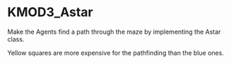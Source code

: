 # KMOD3_Astar

Make the Agents find a path through the maze by implementing the Astar class.

Yellow squares are more expensive for the pathfinding than the blue ones.